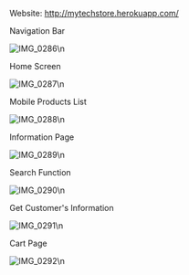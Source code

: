 Website: http://mytechstore.herokuapp.com/

Navigation Bar

![IMG_0286](https://user-images.githubusercontent.com/45505443/119224672-bafb0b80-bb29-11eb-825f-26270b93c0ae.jpg)\n




Home Screen

![IMG_0287](https://user-images.githubusercontent.com/45505443/119224673-bd5d6580-bb29-11eb-8a99-6f3341740751.jpg)\n




Mobile Products List

![IMG_0288](https://user-images.githubusercontent.com/45505443/119224676-c0f0ec80-bb29-11eb-9677-a665745bff65.jpg)\n




Information Page

![IMG_0289](https://user-images.githubusercontent.com/45505443/119224677-c2221980-bb29-11eb-9368-19e280580b90.jpg)\n




Search Function

![IMG_0290](https://user-images.githubusercontent.com/45505443/119224680-c3534680-bb29-11eb-9165-b41c34dc49e4.jpg)\n




Get Customer's Information

![IMG_0291](https://user-images.githubusercontent.com/45505443/119224682-c3ebdd00-bb29-11eb-8450-8a6bc46f3096.jpg)\n




Cart Page

![IMG_0292](https://user-images.githubusercontent.com/45505443/119224684-c51d0a00-bb29-11eb-9aab-ea79dcfd0036.jpg)\n

